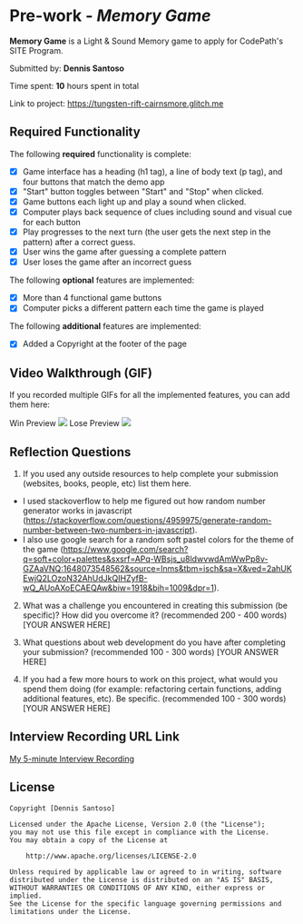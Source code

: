 # Pre-work - *Memory Game*

**Memory Game** is a Light & Sound Memory game to apply for CodePath's SITE Program. 

Submitted by: **Dennis Santoso**

Time spent: **10** hours spent in total

Link to project: https://tungsten-rift-cairnsmore.glitch.me

## Required Functionality

The following **required** functionality is complete:

* [X] Game interface has a heading (h1 tag), a line of body text (p tag), and four buttons that match the demo app
* [X] "Start" button toggles between "Start" and "Stop" when clicked. 
* [X] Game buttons each light up and play a sound when clicked. 
* [X] Computer plays back sequence of clues including sound and visual cue for each button
* [X] Play progresses to the next turn (the user gets the next step in the pattern) after a correct guess. 
* [X] User wins the game after guessing a complete pattern
* [X] User loses the game after an incorrect guess

The following **optional** features are implemented:

* [X] More than 4 functional game buttons
* [X] Computer picks a different pattern each time the game is played

The following **additional** features are implemented:

- [X] Added a Copyright at the footer of the page

## Video Walkthrough (GIF)

If you recorded multiple GIFs for all the implemented features, you can add them here:

Win Preview
![](https://i.imgur.com/SLG6DVu.gif)
Lose Preview
![](https://i.imgur.com/v4dkmXl.gif)

## Reflection Questions
1. If you used any outside resources to help complete your submission (websites, books, people, etc) list them here. 

- I used stackoverflow to help me figured out how random number generator works in javascript
(https://stackoverflow.com/questions/4959975/generate-random-number-between-two-numbers-in-javascript). 
- I also use google search for a random soft pastel colors for the theme of the game 
(https://www.google.com/search?q=soft+color+palettes&sxsrf=APq-WBsjs_u8ldwvwdAmWwPp8v-GZAaVNQ:1648073548562&source=lnms&tbm=isch&sa=X&ved=2ahUKEwjQ2LOzoN32AhUdJkQIHZyfB-wQ_AUoAXoECAEQAw&biw=1918&bih=1009&dpr=1).

2. What was a challenge you encountered in creating this submission (be specific)? How did you overcome it? (recommended 200 - 400 words) 
[YOUR ANSWER HERE]

3. What questions about web development do you have after completing your submission? (recommended 100 - 300 words) 
[YOUR ANSWER HERE]

4. If you had a few more hours to work on this project, what would you spend them doing (for example: refactoring certain functions, adding additional features, etc). Be specific. (recommended 100 - 300 words) 
[YOUR ANSWER HERE]



## Interview Recording URL Link

[My 5-minute Interview Recording](your-link-here)


## License

    Copyright [Dennis Santoso]

    Licensed under the Apache License, Version 2.0 (the "License");
    you may not use this file except in compliance with the License.
    You may obtain a copy of the License at

        http://www.apache.org/licenses/LICENSE-2.0

    Unless required by applicable law or agreed to in writing, software
    distributed under the License is distributed on an "AS IS" BASIS,
    WITHOUT WARRANTIES OR CONDITIONS OF ANY KIND, either express or implied.
    See the License for the specific language governing permissions and
    limitations under the License.

